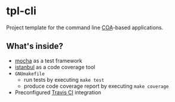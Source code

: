 # tpl-cli

Project template for the command line [COA](https://github.com/veged/coa)-based applications.

## What's inside?

- [mocha](http://visionmedia.github.com/mocha/) as a test framework
- [istanbul](https://github.com/gotwarlost/istanbul) as a code coverage tool
- `GNUmakefile`
  - run tests by executing `make test`
  - produce code coverage report by executing `make coverage`
- Preconfigured [Travis CI](http://travis-ci.org) integration
